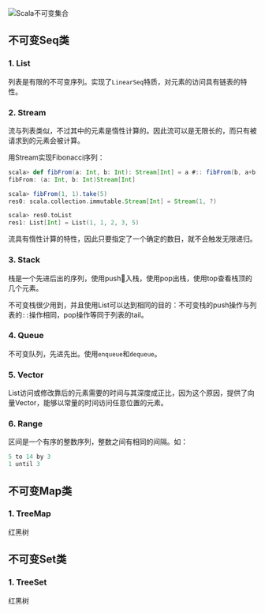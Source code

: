 
![Scala不可变集合](http://docs.scala-lang.org/resources/images/collections.immutable.png)

## 不可变Seq类
### 1. List
列表是有限的不可变序列。实现了`LinearSeq`特质，对元素的访问具有链表的特性。

### 2. Stream
流与列表类似，不过其中的元素是惰性计算的。因此流可以是无限长的，而只有被请求到的元素会被计算。

用Stream实现Fibonacci序列：

```Scala
scala> def fibFrom(a: Int, b: Int): Stream[Int] = a #:: fibFrom(b, a+b)
fibFrom: (a: Int, b: Int)Stream[Int]

scala> fibFrom(1, 1).take(5)
res0: scala.collection.immutable.Stream[Int] = Stream(1, ?)

scala> res0.toList
res1: List[Int] = List(1, 1, 2, 3, 5)
```
流具有惰性计算的特性，因此只要指定了一个确定的数目，就不会触发无限递归。

### 3. Stack
栈是一个先进后出的序列，使用push入栈，使用pop出栈，使用top查看栈顶的几个元素。

不可变栈很少用到，并且使用List可以达到相同的目的：不可变栈的push操作与列表的`::`操作相同，pop操作等同于列表的tail。

### 4. Queue
不可变队列，先进先出。使用`enqueue`和`dequeue`。

### 5. Vector
List访问或修改靠后的元素需要的时间与其深度成正比，因为这个原因，提供了向量Vector，能够以常量的时间访问任意位置的元素。

### 6. Range
区间是一个有序的整数序列，整数之间有相同的间隔。如：

```Scala
5 to 14 by 3
1 until 3
```

## 不可变Map类
### 1. TreeMap
红黑树

## 不可变Set类
### 1. TreeSet
红黑树
